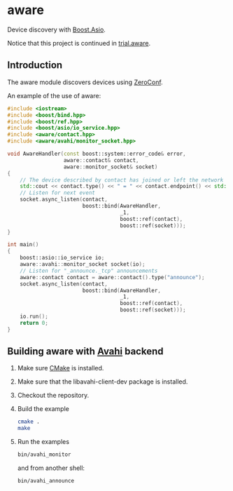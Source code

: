 aware
=====

Device discovery with [Boost.Asio](http://www.boost.org/doc/libs/release/libs/asio/).

Notice that this project is continued in [trial.aware](https://github.com/breese/trial.aware).

Introduction
------------

The aware module discovers devices using [ZeroConf](http://en.wikipedia.org/wiki/Zeroconf).


An example of the use of aware:

```c++
#include <iostream>
#include <boost/bind.hpp>
#include <boost/ref.hpp>
#include <boost/asio/io_service.hpp>
#include <aware/contact.hpp>
#include <aware/avahi/monitor_socket.hpp>

void AwareHandler(const boost::system::error_code& error,
                  aware::contact& contact,
                  aware::monitor_socket& socket)
{
    // The device described by contact has joined or left the network
    std::cout << contact.type() << " = " << contact.endpoint() << std::endl;
    // Listen for next event
    socket.async_listen(contact,
                        boost::bind(AwareHandler,
                                    _1,
                                    boost::ref(contact),
                                    boost::ref(socket)));
}

int main()
{
    boost::asio::io_service io;
    aware::avahi::monitor_socket socket(io);
    // Listen for "_announce._tcp" announcements
    aware::contact contact = aware::contact().type("announce");
    socket.async_listen(contact,
                        boost::bind(AwareHandler,
                                    _1,
                                    boost::ref(contact),
                                    boost::ref(socket)));
    io.run();
    return 0;
}
```

Building aware with [Avahi](http://avahi.org/) backend
--------------

1. Make sure [CMake](http://cmake.org/) is installed.

2. Make sure that the libavahi-client-dev package is installed.

3. Checkout the repository.

4. Build the example

   ```bash
   cmake .
   make
   ```
5. Run the examples

   ```bash
   bin/avahi_monitor
   ```
   and from another shell:

   ```bash
   bin/avahi_announce
   ```
